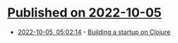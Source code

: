 # [Published on 2022-10-05](index.md)

* [2022-10-05, 05:02:14](https://lobste.rs/s/qkudkg/building_startup_on_clojure) - [Building a startup on Clojure](https://wobaka.com/blog/building-a-startup-on-clojure/)
